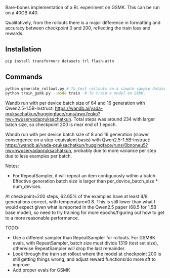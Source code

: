
Bare-bones implementation of a RL experiment on GSMK. This can be run on a 40GB A40. 

Qualitatively, from the rollouts there is a major difference in formatting and accuracy between checkpoint 0 and 200, reflecting the train loss and rewards.

## Installation

```bash
pip install transformers datasets trl flash-attn
```

## Commands
```bash
python generate_rollout.py # To test rollouts on a simple sample dataset. 
python train_gsmk.py --mode train  # To train a model on GSMK. 
```

Wandb run with per device batch size of 64 and 16 generation with Qwen2.5-1.5B-Instruct: https://wandb.ai/yada-pruksachatkun/huggingface/runs/qwx7eqko?nw=nwuseryadapruksachatkun. Total steps was around 234 with larger batch size, so checkpoint 200 is near end of 1 epoch.  


Wandb run with per device batch size of 8 and 16 generation (slower convergence on a step-equivalent basis) with Qwen2.5-1.5B-Instruct: https://wandb.ai/yada-pruksachatkun/huggingface/runs/0bnoneu5?nw=nwuseryadapruksachatkun, probably due to more variance per step due to less examples per batch. 

Notes: 
* For RepeatSampler, it will repeat an item contiguously within a batch. Effective generation batch size is larger than per_device_batch_size * num_devices.  

At checkpoint=200 steps, 62.65% of the examples have at least 4/8 generations correct, with temperature=0.8. This is still lower than what I would expect given what is reported in the Qwen2.5 paper (68.5 for 1.5B base model), so need to try training for more epochs/figuring out how to get to a more reasonable performance. 

TODO: 
* Use a different sampler than RepeatSampler for rollouts. For GSM8K evals, with RepeatSampler, batch size must divide 1319 (test set size), otherwise RepeatSampler will drop the last remainder. 
* Look through the train set rollout where the model at checkpoint 200 is still getting things wrong, and adjust reward functions/do more sft to improve.
* Add proper evals for GSMK
